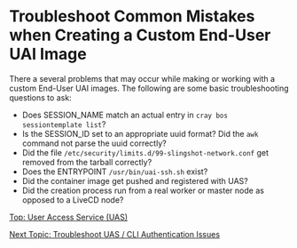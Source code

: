 # Troubleshoot Common Mistakes when Creating a Custom End-User UAI Image

There a several problems that may occur while making or working with a custom End-User UAI images. The following are some basic troubleshooting questions to ask:

* Does SESSION_NAME match an actual entry in `cray bos sessiontemplate list`?
* Is the SESSION_ID set to an appropriate uuid format? Did the `awk` command not parse the uuid correctly?
* Did the file `/etc/security/limits.d/99-slingshot-network.conf` get removed from the tarball correctly?
* Does the ENTRYPOINT `/usr/bin/uai-ssh.sh` exist?
* Did the container image get pushed and registered with UAS?
* Did the creation process run from a real worker or master node as opposed to a LiveCD node?

[Top: User Access Service (UAS)](index.md)

[Next Topic: Troubleshoot UAS / CLI Authentication Issues](Troubleshoot_UAI_Authentication_Issues.md)
